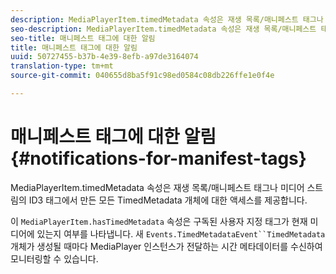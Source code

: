 ```yaml
---
description: MediaPlayerItem.timedMetadata 속성은 재생 목록/매니페스트 태그나 미디어 스트림의 ID3 태그에서 만든 모든 TimedMetadata 개체에 대한 액세스를 제공합니다.
seo-description: MediaPlayerItem.timedMetadata 속성은 재생 목록/매니페스트 태그나 미디어 스트림의 ID3 태그에서 만든 모든 TimedMetadata 개체에 대한 액세스를 제공합니다.
seo-title: 매니페스트 태그에 대한 알림
title: 매니페스트 태그에 대한 알림
uuid: 50727455-b37b-4e39-8efb-a97de3164074
translation-type: tm+mt
source-git-commit: 040655d8ba5f91c98ed0584c08db226ffe1e0f4e

---
```



# 매니페스트 태그에 대한 알림{#notifications-for-manifest-tags}

MediaPlayerItem.timedMetadata 속성은 재생 목록/매니페스트 태그나 미디어 스트림의 ID3 태그에서 만든 모든 TimedMetadata 개체에 대한 액세스를 제공합니다.

<!--<a id="section_9A22F6F1EA1F4F0C9E0C7687D12AA4AA"></a>-->

이 `MediaPlayerItem.hasTimedMetadata` 속성은 구독된 사용자 지정 태그가 현재 미디어에 있는지 여부를 나타냅니다. 새 `Events.TimedMetadataEvent``TimedMetadata` 개체가 생성될 때마다 MediaPlayer 인스턴스가 전달하는 시간 메타데이터를 수신하여 모니터링할 수 있습니다.
